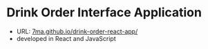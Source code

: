 # Drink Order Interface Application

- URL: [7ma.github.io/drink-order-react-app/](https://7ma.github.io/drink-order-react-app/)
- developed in React and JavaScript
